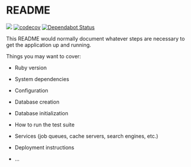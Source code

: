 # README

![](https://github.com/soruma/m3/workflows/CI/badge.svg)
[![codecov](https://codecov.io/gh/soruma/m3/branch/master/graph/badge.svg)](https://codecov.io/gh/soruma/m3)
[![Dependabot Status](https://api.dependabot.com/badges/status?host=github&repo=soruma/m3)](https://dependabot.com)

This README would normally document whatever steps are necessary to get the
application up and running.

Things you may want to cover:

* Ruby version

* System dependencies

* Configuration

* Database creation

* Database initialization

* How to run the test suite

* Services (job queues, cache servers, search engines, etc.)

* Deployment instructions

* ...
